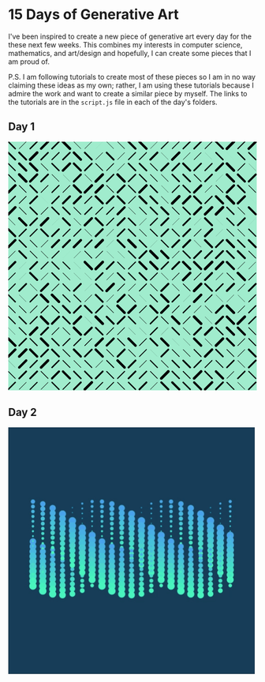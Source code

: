 # 15 Days of Generative Art
I've been inspired to create a new piece of generative art every day for the 
these next few weeks. This combines my interests in computer science,
mathematics, and art/design and hopefully, I can create some pieces that I am
proud of.

P.S. I am following tutorials to create most of these pieces so I am in no way
claiming these ideas as my own; rather, I am using these tutorials because I
admire the work and want to create a similar piece by myself. The links to the
tutorials are in the `script.js` file in each of the day's folders.

## Day 1
![Day 1](https://github.com/carolksun/generative-art/blob/master/day%201/day%201.png)

## Day 2
![Day 2](https://github.com/carolksun/generative-art/blob/master/day%202/day%202.gif)